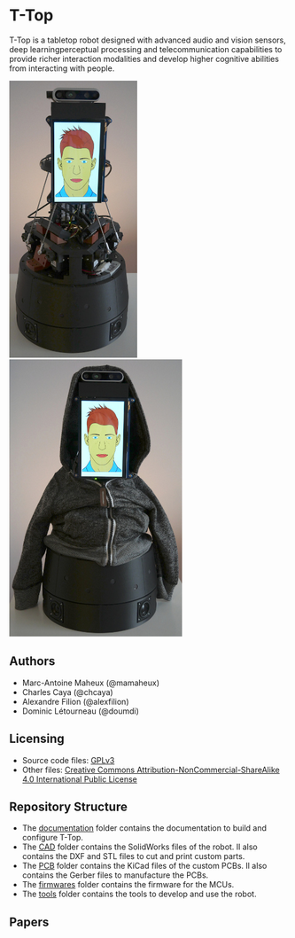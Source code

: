 # T-Top
T-Top is a tabletop robot designed with advanced audio and vision sensors, deep learningperceptual processing and telecommunication capabilities to provide  richer interaction modalities and develop higher cognitive abilities from interacting with people.

![T-Top](images/t_top.jpg)
![T-Top Hoody](images/t_top_hoody.jpg)

## Authors
- Marc-Antoine Maheux (@mamaheux)
- Charles Caya (@chcaya)
- Alexandre Filion (@alexfilion)
- Dominic Létourneau (@doumdi)

## Licensing
- Source code files: [GPLv3](LICENSE_SOURCE_CODE)
- Other files: [Creative Commons Attribution-NonCommercial-ShareAlike 4.0 International Public License](LICENSE_OTHER)

## Repository Structure
- The [documentation](documentation) folder contains the documentation to build and configure T-Top.
- The [CAD](CAD) folder contains the SolidWorks files of the robot. Il also contains the DXF and STL files to cut and print custom parts.
- The [PCB](PCB) folder contains the KiCad files of the custom PCBs. Il also contains the Gerber files to manufacture the PCBs.
- The [firmwares](firmwares) folder contains the firmware for the MCUs.
- The [tools](tools) folder contains the tools to develop and use the robot.

## Papers
